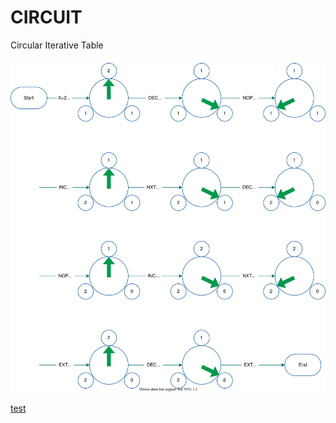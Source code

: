 # CIRCUIT
Circular Iterative Table

<img src="./flow.svg">

[test](https://archive.org/31/items/2nd_written_29th_inoi/problems.pdf#page=3)
